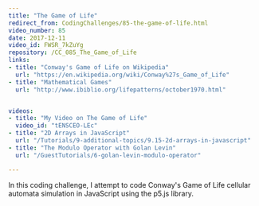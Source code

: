 ```yaml
---
title: "The Game of Life"
redirect_from: CodingChallenges/85-the-game-of-life.html
video_number: 85
date: 2017-12-11
video_id: FWSR_7kZuYg
repository: /CC_085_The_Game_of_Life
links:
- title: "Conway's Game of Life on Wikipedia"  
  url: "https://en.wikipedia.org/wiki/Conway%27s_Game_of_Life"
- title: "Mathematical Games"  
  url: "http://www.ibiblio.org/lifepatterns/october1970.html"


videos:
- title: "My Video on The Game of Life"
  video_id: "tENSCEO-LEc"
- title: "2D Arrays in JavaScript"
  url: "/Tutorials/9-additional-topics/9.15-2d-arrays-in-javascript"
- title: "The Modulo Operator with Golan Levin"
  url: "/GuestTutorials/6-golan-levin-modulo-operator"

---
```


In this coding challenge, I attempt to code Conway's Game of Life cellular automata simulation in JavaScript using the p5.js library.
